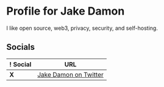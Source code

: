 # Profile for Jake Damon
I like open source, web3, privacy, security, and self-hosting.

## Socials
! Social                 | URL                                                                                  |
| ---                    | ---                                                                                  |
| **X**                  | [Jake Damon on Twitter](https://x.com/IAmJakeDamon)                                  |
